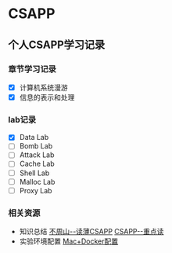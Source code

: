 # CSAPP 
## 个人CSAPP学习记录
### 章节学习记录
- [x] 计算机系统漫游 
- [x] 信息的表示和处理
### lab记录
- [x] Data Lab
- [ ] Bomb Lab
- [ ] Attack Lab
- [ ] Cache Lab
- [ ] Shell Lab
- [ ] Malloc Lab
- [ ] Proxy Lab
### 相关资源
- 知识总结
[不周山--读薄CSAPP](https://wdxtub.com/work/)
[CSAPP--重点读](https://fengmuzi2003.gitbook.io/csapp3e)
- 实验环境配置
[Mac+Docker配置](https://github.com/bmadone/csapp-labs)
